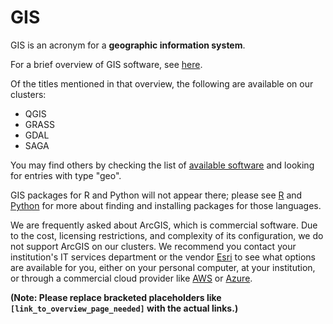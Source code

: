 # GIS

GIS is an acronym for a **geographic information system**.

For a brief overview of GIS software, see [here](link_to_overview_page_needed).

Of the titles mentioned in that overview, the following are available on our clusters:

*   QGIS
*   GRASS
*   GDAL
*   SAGA

You may find others by checking the list of [available software](link_to_software_list_needed) and looking for entries with type "geo".

GIS packages for R and Python will not appear there; please see [R](link_to_R_page_needed) and [Python](link_to_Python_page_needed) for more about finding and installing packages for those languages.

We are frequently asked about ArcGIS, which is commercial software. Due to the cost, licensing restrictions, and complexity of its configuration, we do not support ArcGIS on our clusters.  We recommend you contact your institution's IT services department or the vendor [Esri](https://www.esri.com/) to see what options are available for you, either on your personal computer, at your institution, or through a commercial cloud provider like [AWS](https://aws.amazon.com/) or [Azure](https://azure.microsoft.com/).


**(Note:  Please replace bracketed placeholders like `[link_to_overview_page_needed]` with the actual links.)**
